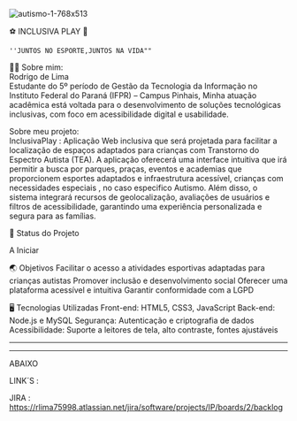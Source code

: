 ![autismo-1-768x513](https://github.com/user-attachments/assets/9df0fb29-e422-437f-bf45-e4d434144521)        

  ⚽ INCLUSIVA PLAY 🎨


    ''JUNTOS NO ESPORTE,JUNTOS NA VIDA""    
      
👨‍🎓 Sobre mim:  
Rodrigo de Lima  
Estudante do 5º período de Gestão da Tecnologia da Informação no Instituto Federal do Paraná (IFPR) – Campus Pinhais, 
Minha atuação acadêmica está voltada para o desenvolvimento de soluções tecnológicas inclusivas, com foco em acessibilidade digital e usabilidade.
    
Sobre meu projeto:    
InclusivaPlay : Aplicação Web inclusiva que será projetada para facilitar a localização de espaços adaptados para crianças com Transtorno do Espectro Autista (TEA). 
A aplicação oferecerá uma interface intuitiva que irá permitir a busca por parques, praças, eventos e academias que proporcionem esportes adaptados e infraestrutura acessível,
crianças com necessidades especiais , no caso especifico Autismo.
Além disso, o sistema integrará recursos de geolocalização, avaliações de usuários e filtros de acessibilidade, garantindo uma experiência personalizada e segura para as famílias.
  
🎯 Status do Projeto  

A Iniciar
  
🌏 Objetivos
Facilitar o acesso a atividades esportivas adaptadas para crianças autistas
Promover inclusão e desenvolvimento social
Oferecer uma plataforma acessível e intuitiva
Garantir conformidade com a LGPD
  
🖥 Tecnologias Utilizadas
Front-end: HTML5, CSS3, JavaScript
Back-end: Node.js e MySQL
Segurança: Autenticação e criptografia de dados
Acessibilidade: Suporte a leitores de tela, alto contraste, fontes ajustáveis





  



--------------------------------------------------------------------------------------------------------------------------

--------------------------------------------------------------------------------------------------------------------------

ABAIXO 

LINK´S :

JIRA :   https://rlima75998.atlassian.net/jira/software/projects/IP/boards/2/backlog







